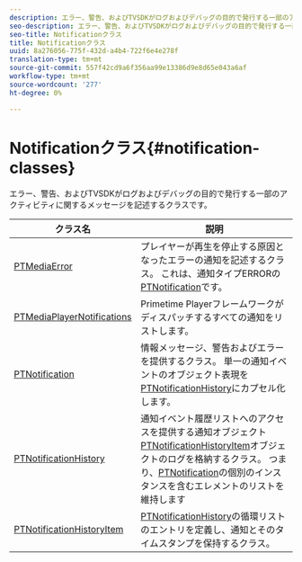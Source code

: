 ```yaml
---
description: エラー、警告、およびTVSDKがログおよびデバッグの目的で発行する一部のアクティビティに関するメッセージを記述するクラスです。
seo-description: エラー、警告、およびTVSDKがログおよびデバッグの目的で発行する一部のアクティビティに関するメッセージを記述するクラスです。
seo-title: Notificationクラス
title: Notificationクラス
uuid: 8a276056-775f-432d-a4b4-722f6e4e278f
translation-type: tm+mt
source-git-commit: 557f42cd9a6f356aa99e13386d9e8d65e043a6af
workflow-type: tm+mt
source-wordcount: '277'
ht-degree: 0%

---
```



# Notificationクラス{#notification-classes}

エラー、警告、およびTVSDKがログおよびデバッグの目的で発行する一部のアクティビティに関するメッセージを記述するクラスです。

| **クラス名** | **説明** |
|---|---|
| [PTMediaError](https://help.adobe.com/en_US/primetime/api/psdk/appledoc/Classes/PTMediaError.html) | プレイヤーが再生を停止する原因となったエラーの通知を記述するクラス。 これは、通知タイプERRORの[PTNotification](https://help.adobe.com/en_US/primetime/api/psdk/appledoc/Classes/PTNotification.html)です。 |
| [PTMediaPlayerNotifications](https://help.adobe.com/en_US/primetime/api/psdk/appledoc/Classes/PTMediaPlayerNotifications.html) | Primetime Playerフレームワークがディスパッチするすべての通知をリストします。 |
| [PTNotification](https://help.adobe.com/en_US/primetime/api/psdk/appledoc/Classes/PTNotification.html) | 情報メッセージ、警告およびエラーを提供するクラス。 単一の通知イベントのオブジェクト表現を[PTNotificationHistory](https://help.adobe.com/en_US/primetime/api/psdk/appledoc/Classes/PTNotificationHistory.html)にカプセル化します。 |
| [PTNotificationHistory](https://help.adobe.com/en_US/primetime/api/psdk/appledoc/Classes/PTNotificationHistory.html) | 通知イベント履歴リストへのアクセスを提供する通知オブジェクト[PTNotificationHistoryItem](https://help.adobe.com/en_US/primetime/api/psdk/appledoc/Classes/PTNotificationHistoryItem.html)オブジェクトのログを格納するクラス。 つまり、[PTNotification](https://help.adobe.com/en_US/primetime/api/psdk/appledoc/Classes/PTNotification.html)の個別のインスタンスを含むエレメントのリストを維持します |
| [PTNotificationHistoryItem](https://help.adobe.com/en_US/primetime/api/psdk/appledoc/Classes/PTNotificationHistoryItem.html) | [PTNotificationHistory](https://help.adobe.com/en_US/primetime/api/psdk/appledoc/Classes/PTNotificationHistory.html)の循環リストのエントリを定義し、通知とそのタイムスタンプを保持するクラス。 |

